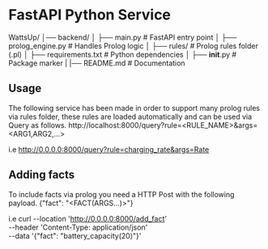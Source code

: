 # FastAPI Python Service 

WattsUp/
│── backend/
│   ├── main.py               # FastAPI entry point
│   ├── prolog_engine.py      # Handles Prolog logic
│   ├── rules/                 # Prolog rules folder (.pl)
│   ├── requirements.txt      # Python dependencies
│   ├── __init__.py           # Package marker
|   |── README.md             # Documentation


## Usage

The following service has been made in order to support many prolog rules via rules folder, these rules are loaded automatically and can be used via Query as follows.
http://localhost:8000/query?rule=<RULE_NAME>&args=<ARG1,ARG2,...>

i.e 
http://0.0.0.0:8000/query?rule=charging_rate&args=Rate

## Adding facts
To include facts via prolog you need a HTTP Post with the following payload. 
{"fact": "<FACT(ARGS...)>"}

i.e 
curl --location 'http://0.0.0.0:8000/add_fact' \
--header 'Content-Type: application/json' \
--data '{"fact": "battery_capacity(20)"}'